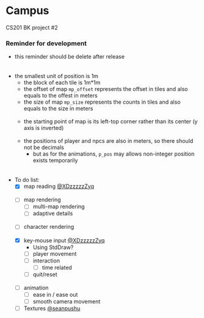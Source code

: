 # Campus
CS201 BK project #2  
   
### Reminder for development
- this reminder should be delete after release   
    <br><br/>
- the smallest unit of position is 1m
    - the block of each tile is 1m*1m
    - the offset of map ```mp_offset``` represents the offset in tiles and also equals to the offest in meters
    - the size of map ```mp_size``` represents the counts in tiles and also equals to the size in meters
    <br><br/>
    - the starting point of map is its left-top corner rather than its center (y axis is inverted)
    <br><br/>
    - the positions of player and npcs are also in meters, so there should not be decimals
      - but as for the animations, ```p_pos``` may allows non-integer position exists temporarily   
    <br><br/>
- To do list:
    - [x] map reading [@XDzzzzzZyq](https://github.com/XDzzzzzZyq)
    <br><br/>
    - [ ] map rendering
      - [ ] multi-map rendering
      - [ ] adaptive details
    <br><br/>  
    - [ ] character rendering
    <br><br/> 
    - [x] key-mouse input [@XDzzzzzZyq](https://github.com/XDzzzzzZyq)
      - Using StdDraw?
      - [ ] player movement
      - [ ] interaction
        - [ ] time related
      - [ ] quit/reset
    <br><br/>
    - [ ] animation
      - [ ] ease in / ease out
      - [ ] smooth camera movement
  
    - [ ] Textures [@seanpushu](https://github.com/seanpushu)
